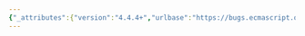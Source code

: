 ```yaml
---
{"_attributes":{"version":"4.4.4+","urlbase":"https://bugs.ecmascript.org/","maintainer":"dherman@mozilla.com"},"bug":{"bug_id":3681,"creation_ts":"2015-01-26 01:23:00 -0800","short_desc":"21.2.5.6 \"If global is not true\" -> \"If global is false\" ?","delta_ts":"2015-02-02 18:38:59 -0800","product":"Draft for 6th Edition","component":"editorial issue","version":"Rev 31: January 15, 2015 Draft","rep_platform":"All","op_sys":"All","bug_status":"RESOLVED","resolution":"FIXED","priority":"Normal","bug_severity":"trivial","everconfirmed":true,"reporter":{"uid":"446240525","name":"ziyunfei"},"assigned_to":{"uid":"allen","name":"Allen Wirfs-Brock"},"long_desc":[{"commentid":11736,"comment_count":0,"who":{"uid":"446240525","name":"ziyunfei"},"bug_when":"2015-01-26 01:23:11 -0800"},{"commentid":11737,"comment_count":1,"who":{"uid":"allen","name":"Allen Wirfs-Brock"},"bug_when":"2015-01-26 07:43:22 -0800","thetext":"fixed in rev32 editor's draft"},{"commentid":12003,"comment_count":2,"who":{"uid":"allen","name":"Allen Wirfs-Brock"},"bug_when":"2015-02-02 18:38:59 -0800","thetext":"fixed in rev32 draft"}]}}
---
```

